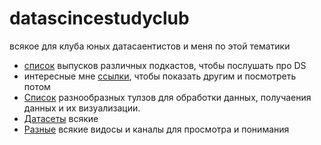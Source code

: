 # datascincestudyclub
всякое для клуба юных датасаентистов и меня по этой тематики

* [список](/interesting_podcasts.md) выпусков различных подкастов, чтобы послушать про DS
* интересные мне [ссылки](interesting_links.md), чтобы показать другим и посмотреть потом
* [Список](usefull_tools_for_data_preprocessing.md) разнообразных тулзов для обработки данных, получаения данных и их визуализации.
* [Датасеты](datasets.md) всякие 
* [Разные](video_and_channals.md) всякие видосы и каналы для просмотра и понимания
